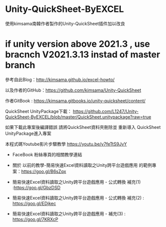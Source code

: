 ﻿# Unity-QuickSheet-ByEXCEL
使用kimsama南韓作者製作的Unity-QuickSheet插件加以改良

# if unity version above 2021.3 , use bracnch V2021.3.13 instad of master branch

參考自此Blog：http://kimsama.github.io/excel-howto/

以及作者的GitHub：https://github.com/kimsama/Unity-QuickSheet

作者GitBook : https://kimsama.gitbooks.io/unity-quicksheet/content/

QuickSheet UnityPackage下載：
https://github.com/L1247/Unity-QuickSheet-ByEXCEL/blob/master/QuickSheet.unitypackage?raw=true

如果下載此專案後編譯錯誤
請將QuickSheet資料夾刪除並 重新導入 QuickSheet UnityPackage進入專案

本程式碼Youtube影片步驟教學
https://youtu.be/v7feTtS9JvY


* FaceBook 粉絲專頁的相關教學連結

* 關於 以前的教學-簡易快速Excel資料讀取之Unity跨平台遊戲應用 的範例專案：https://goo.gl/B6sZqx

* 簡易快速Excel資料讀取之Unity跨平台遊戲應用 - 公式轉換 補充(1) :https://goo.gl/GbzDSD

* 簡易快速Excel資料讀取之Unity跨平台遊戲應用 - 公式轉換 補充(2) : https://goo.gl/EDjkec

* 簡易快速Excel資料讀取之Unity跨平台遊戲應用 - 補充(3) : https://goo.gl/7KRXcP
